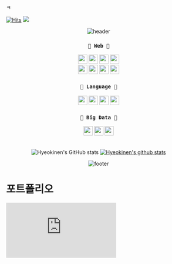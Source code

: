 









































ㅋ



[![Hits](https://hits.seeyoufarm.com/api/count/incr/badge.svg?url=https%3A%2F%2Fgithub.com%2Fgmarobiana%2Fhit-counter&count_bg=%23FF9CB1&title_bg=%2341606C&icon=&icon_color=%23E7E7E7&title=hits&edge_flat=false)](https://github.com/hyeokinen)
![](https://img.shields.io/github/followers/hyeokinen?style=social)

<div align="center">



![header](https://capsule-render.vercel.app/api?type=waving&color=0:FA6588,100:5AACD7&height=200&section=header&text=Back-end%20Development%20Instructor&fontSize=40) 
  
### `💚 Web 💚`  

<img src="https://img.shields.io/badge/Java-89A426?style=for-the-badge&logo=java&logoColor=white" height="25" /> 
<img src="https://img.shields.io/badge/JavaScript-468010?style=for-the-badge&logo=javascript&logoColor=F7DF1E" height="25" /> 
<img src="https://img.shields.io/badge/HTML5-0A6A05?style=for-the-badge&logo=html5&logoColor=white" height="25" />
<img src="https://img.shields.io/badge/CSS-BB9F00?&style=for-the-badge&logo=css3&logoColor=white" height="25" />

  
<br>
<img src="https://img.shields.io/badge/Spring_Boot-F9FCF3?style=for-the-badge&logo=spring-boot" height="25" />
<img src="https://img.shields.io/badge/MySQL-7DA205?style=for-the-badge&logo=mysql&logoColor=white" height="25" />
<img src="https://img.shields.io/badge/Git-D6A801?style=for-the-badge&logo=git&logoColor=white" height="25" />
<img src="https://img.shields.io/badge/Amazon_AWS-F4A191?style=for-the-badge&logo=amazon-aws&logoColor=white" height="25" />
<br>
   
  
### `💙 Language 💙`  
<img src="https://img.shields.io/badge/Java-89A426?style=for-the-badge&logo=java&logoColor=white" height="25" /> 
<img src="https://img.shields.io/badge/Python-3776AB?style=for-the-badge&logo=python&logoColor=white" height="25" />
<img src="https://img.shields.io/badge/C-00599C?style=for-the-badge&logo=c&logoColor=white" height="25" />
<img src="https://img.shields.io/badge/C%2B%2B-00599C?style=for-the-badge&logo=c%2B%2B&logoColor=white" height="25" />
<br>
   
### `💜 Big Data 💜`   
    
<img src="https://img.shields.io/badge/Pandas-2C2D72?style=for-the-badge&logo=pandas&logoColor=white" height="25" />
<img src="https://img.shields.io/badge/scikit_learn-A97EBD?style=for-the-badge&logo=scikit-learn&logoColor=white" height="25" />
<img src="https://img.shields.io/badge/Numpy-777BB4?style=for-the-badge&logo=numpy&logoColor=white" height="25" />
<br>
 　

![Hyeokinen's GitHub stats](https://github-readme-stats.vercel.app/api?username=hyeokinen&show_icons=true&theme=dracula)
[![Hyeokinen's github stats](https://github-readme-stats.vercel.app/api/top-langs/?username=hyeokinen&show_icons=true&hide_border=true&title_color=004386&icon_color=004386&layout=compact&theme=dracula)](https://github.com/hyeokinen)   

<!--  [![Top Langs](https://github-readme-stats.vercel.app/api/top-langs/?username=hyeokinen&langs_count=10&layout=compact&theme=dark)](https://github.com/hyeokinen/hyeokinen)

 -->
  
  
  
![footer](https://capsule-render.vercel.app/api?type=waving&color=0:5AACD7,100:FA6588&height=150&section=footer)
</div>


# 포트폴리오


![포트폴리오.pdf](https://github.com/hyeokinen/hyeokinen/files/10208057/default.pdf)

